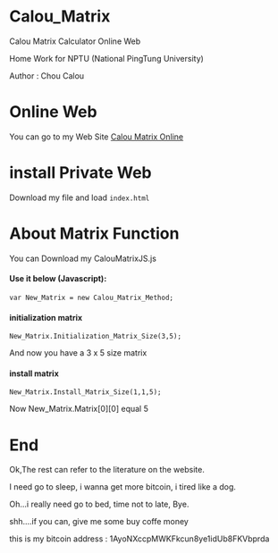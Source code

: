 # Calou_Matrix
Calou Matrix Calculator Online Web

Home Work for NPTU (National PingTung University)

Author : Chou Calou

# Online Web

You can go to my Web Site [Calou Matrix Online](https://necos.tw/calou/Calou_Matrix)

# install Private Web

Download my file and load `index.html`

# About Matrix Function

You can Download my CalouMatrixJS.js


#### Use it below (Javascript):


```
var New_Matrix = new Calou_Matrix_Method;
```

#### initialization matrix
```
New_Matrix.Initialization_Matrix_Size(3,5);
```

And now you have a 3 x 5 size matrix 


#### install matrix
```
New_Matrix.Install_Matrix_Size(1,1,5);
```

Now New_Matrix.Matrix[0][0] equal 5


# End

Ok,The rest can refer to the literature on the website.

I need go to sleep, i wanna get more bitcoin, i tired like a dog.

Oh...i really need go to bed, time not to late, Bye.

shh....if you can, give me some buy coffe money

this is my bitcoin address : 1AyoNXccpMWKFkcun8ye1idUb8FKVbprda
